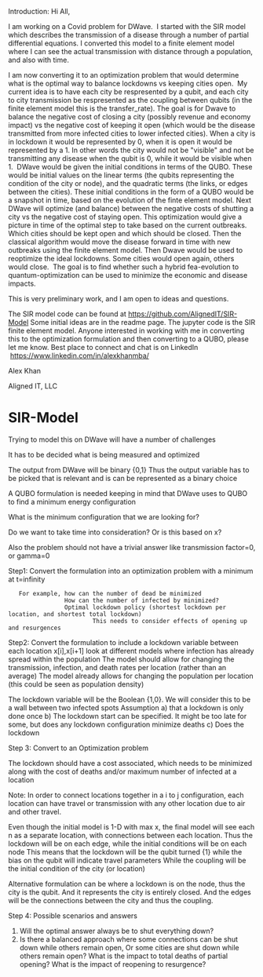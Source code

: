  Introduction:
 Hi All,

I am working on a Covid problem for DWave.  I started with the SIR model which describes the transmission of a disease through a number of partial differential equations. I converted this model to a finite element model where I can see the actual transmission with distance through a population, and also with time. 

I am now converting it to an optimization problem that would determine what is the optimal way to balance lockdowns vs keeping cities open.  My current idea is to have each city be respresented by a qubit, and each city to city transmission be respresented as the coupling between qubits (in the finite element model this is the transfer_rate). The goal is for Dwave to balance the negative cost of closing a city (possibly revenue and economy impact) vs the negative cost of keeping it open (which would be the disease transmitted from more infected cities to lower infected cities). When a city is in lockdown it would be represented by 0, when it is open it would be represented by a 1. In other words the city would not be "visible" and not be transmitting any disease when the qubit is 0, while it would be visible when 1.  DWave would be given the initial conditions in terms of the QUBO. These would be initial values on the linear terms (the qubits representing the condition of the city or node), and the quadratic terms (the links, or edges between the cities). These initial conditions in the form of a QUBO would be a snapshot in time, based on the evolution of the finte element model. Next DWave will optimize (and balance) between the negative costs of shutting a city vs the negative cost of staying open. This optimization would give a picture in time of the optimal step to take based on the current outbreaks. Which cities should be kept open and which should be closed. Then the classical algorithm would move the disease forward in time with new outbreaks using the finite element model. Then Dwave would be used to reoptimize the ideal lockdowns. Some cities would open again, others would close.  The goal is to find whether such a hybrid fea-evolution to quantum-optimization can be used to minimize the economic and disease impacts.

This is very preliminary work, and I am open to ideas and questions. 

The SIR model code can be found at https://github.com/AlignedIT/SIR-Model
Some initial ideas are in the readme page. The jupyter code is the SIR finite element model. Anyone interested in working with me in converting this to the optimization formulation and then converting to a QUBO, please let me know. Best place to connect and chat is on LinkedIn  https://www.linkedin.com/in/alexkhanmba/

Alex Khan

Aligned IT, LLC
 
 
 
 
 SIR-Model
 ==========
 Trying to model this on DWave will have a number of challenges

 It has to be decided what is being measured and optimized

 The output from DWave will be binary {0,1}
 Thus the output variable has to be picked that is relevant
 and is can be represented as a binary choice

 A QUBO formulation is needed keeping in mind that DWave
 uses to QUBO to find a minimum energy configuration

 What is the minimum configuration that we are looking for?

 Do we want to take time into consideration? Or is this based on x?

 Also the problem should not have a trivial answer like 
      transmission factor=0, or gamma=0 

Step1: Convert the formulation into an optimization problem with a minimum at t=infinity

       For example, how can the number of dead be minimized
                    How can the number of infected by minimized?
                    Optimal lockdown policy (shortest lockdown per location, and shortest total lockdown)
                            This needs to consider effects of opening up and resurgences

Step2: Convert the formulation to include a lockdown variable between each location x[i],x[i+1]
       look at different models where infection has already spread within the population
       The model should allow for changing the transmission, infection, and death rates per location (rather than an average)
       The model already allows for changing the population per location (this could be seen as population density)

 The lockdown variable will be the Boolean {1,0}. We will consider this to be a wall between two infected spots
      Assumption 
         a) that a lockdown is only done once
         b) The lockdown start can be specified.  It might be too late for some, 
           but does any lockdown configuration minimize deaths
         c) Does the lockdown 
 
 Step 3: Convert to an Optimization problem
 
 The lockdown should have a cost associated, which needs to be minimized 
 along with the cost of deaths and/or maximum number of infected at a location
 
 Note: In order to connect locations together in a i to j configuration, each location can have travel or transmission
 with any other location due to air and other travel.

 Even though the initial model is 1-D with max x, the final model will see each n as a separate location, with connections
         between each location. Thus the lockdown will be on each edge, while the initial conditions will be on each node
         This means that the lockdown will be the qubit turned {1} while the bias on the qubit will indicate travel parameters
         While the coupling will be the initial condition of the city (or location)

 Alternative formulation can be where a lockdown is on the node, thus the city is the qubit. And it represents the city 
         is entirely closed. And the edges will be the connections between the city and thus the coupling.

 Step 4: Possible scenarios and answers
 
 1. Will the optimal answer always be to shut everything down?
 2. Is there a balanced approach where some connections can be shut down while others remain open,
    Or some cities are shut down while others remain open?
    What is the impact to total deaths of partial opening?
    What is the impact of reopening to resurgence?
